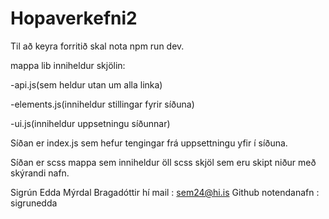 # Hopaverkefni2

Til að keyra forritið skal nota npm run dev.

mappa lib inniheldur skjölin: 

-api.js(sem heldur utan um alla linka)

-elements.js(inniheldur stillingar fyrir síðuna)

-ui.js(inniheldur uppsetningu síðunnar)

Síðan er index.js sem hefur tengingar frá uppsettningu yfir í síðuna.

Síðan er scss mappa sem inniheldur öll scss skjöl sem eru skipt niður með skýrandi nafn.

Sigrún Edda Mýrdal Bragadóttir 
  hí mail : sem24@hi.is
  Github notendanafn : sigrunedda
